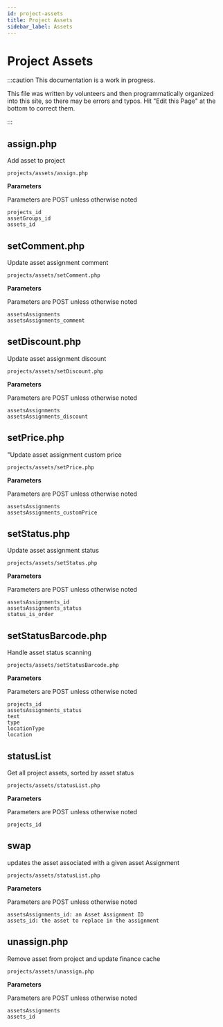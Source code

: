 ```yaml
---
id: project-assets
title: Project Assets
sidebar_label: Assets
---
```



# Project Assets

:::caution This documentation is a work in progress.

This file was written by volunteers and then programmatically organized into this site, so there may be errors and typos. Hit "Edit this Page" at the bottom to correct them.

:::


## assign.php

Add asset to project
```
projects/assets/assign.php
```

 **Parameters**

Parameters are POST unless otherwise noted

```
projects_id
assetGroups_id
assets_id
```

## setComment.php

Update asset assignment comment
```
projects/assets/setComment.php
```

 **Parameters**

Parameters are POST unless otherwise noted

```
assetsAssignments
assetsAssignments_comment
```

## setDiscount.php

Update asset assignment discount
```
projects/assets/setDiscount.php
```

 **Parameters**

Parameters are POST unless otherwise noted

```
assetsAssignments
assetsAssignments_discount
```

## setPrice.php

"Update asset assignment custom price
```
projects/assets/setPrice.php
```

 **Parameters**

Parameters are POST unless otherwise noted

```
assetsAssignments
assetsAssignments_customPrice
```

## setStatus.php

Update asset assignment status
```
projects/assets/setStatus.php
```

 **Parameters**

Parameters are POST unless otherwise noted

```
assetsAssignments_id
assetsAssignments_status
status_is_order
```

## setStatusBarcode.php

Handle asset status scanning
```
projects/assets/setStatusBarcode.php
```

 **Parameters**

Parameters are POST unless otherwise noted

```
projects_id
assetsAssignments_status
text
type
locationType
location
```

## statusList

Get all project assets, sorted by asset status
```
projects/assets/statusList.php
```

 **Parameters**

Parameters are POST unless otherwise noted

```
projects_id
```

## swap

updates the asset associated with a given asset Assignment
```
projects/assets/statusList.php
```

 **Parameters**

Parameters are POST unless otherwise noted

```
assetsAssignments_id: an Asset Assignment ID
assets_id: the asset to replace in the assignment
```

## unassign.php

Remove asset from project and update finance cache
```
projects/assets/unassign.php
```

 **Parameters**

Parameters are POST unless otherwise noted

```
assetsAssignments
assets_id
```

